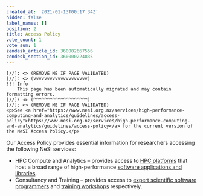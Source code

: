 ```yaml
---
created_at: '2021-01-13T00:17:34Z'
hidden: false
label_names: []
position: 2
title: Access Policy
vote_count: 1
vote_sum: 1
zendesk_article_id: 360002667556
zendesk_section_id: 360000224835
---
```



    [//]: <> (REMOVE ME IF PAGE VALIDATED)
    [//]: <> (vvvvvvvvvvvvvvvvvvvv)
    !!! Info
        This page has been automatically migrated and may contain formatting errors.
    [//]: <> (^^^^^^^^^^^^^^^^^^^^)
    [//]: <> (REMOVE ME IF PAGE VALIDATED)
    <p>See <a href="https://www.nesi.org.nz/services/high-performance-computing-and-analytics/guidelines/access-policy">https://www.nesi.org.nz/services/high-performance-computing-and-analytics/guidelines/access-policy</a> for the current version of the NeSI Access Policy.</p>
<p>Our Access Policy provides essential information for researchers accessing the following NeSI services:</p>
<ul>
<li>HPC Compute and Analytics – provides access to <a href="https://support.nesi.org.nz/hc/en-gb/sections/360000034335-The-NeSI-High-Performance-Computers" target="_blank" rel="noopener">HPC platforms</a> that host a broad range of high-performance <a href="https://www.nesi.org.nz/services/high-performance-computing/software">software applications and libraries</a>.</li>
<li>Consultancy and Training – provides access to <a href="https://www.nesi.org.nz/about-us/who-we-are">expert scientific software programmers</a> and <a href="https://www.nesi.org.nz/services/computational-science-team/workshops">training workshops</a> respectively.</li>
</ul>